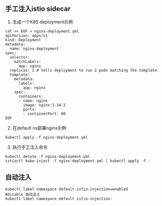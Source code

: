 ## 手工注入istio sidecar

1. 生成一个K8S deployment示例
```
cat << EOF > nginx-deployment.yml
apiVersion: apps/v1
kind: Deployment
metadata:
  name: nginx-deployment
spec:
  selector:
    matchLabels:
      app: nginx
  replicas: 1 # tells deployment to run 2 pods matching the template
  template:
    metadata:
      labels:
        app: nginx
    spec:
      containers:
      - name: nginx
        image: nginx:1.14.2
        ports:
        - containerPort: 80
EOF

```

2. 在default ns部署nginx示例
```
kubectl apply -f nginx-deployment.yml
```


3. 执行手工注入命令
```
kubectl delete -f nginx-deployment.yml
istioctl kube-inject -f nginx-deployment.yml | kubectl apply -f -
```


## 自动注入

```
kubectl label namespace default istio-injection=enabled
#disable 自动注入
kubectl label namespace default istio-injection-
```